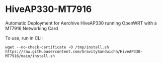 # HiveAP330-MT7916
Automatic Deployment for Aerohive HiveAP330 running OpenWRT with a MT7916 Networking Card

To use, run in CLI:

```wget --no-check-certificate -O /tmp/install.sh https://raw.githubusercontent.com/GravitySandwichh/HiveAP330-MT7916/main/install.sh```
